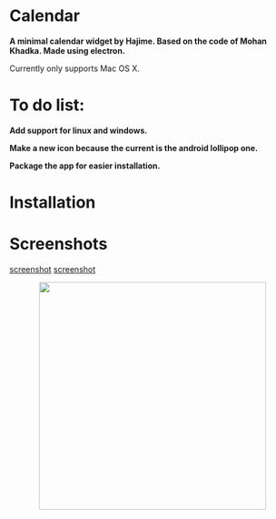 # Calendar

**A minimal calendar widget by Hajime. Based on the code of Mohan Khadka. Made using electron.**

Currently only supports Mac OS X.

# To do list: 
**Add support for linux and windows.**

**Make a new icon because the current is the android lollipop one.**

**Package the app for easier installation.**

# Installation
           

# Screenshots

[screenshot](https://postimg.cc/Ppt8VCfd)
[screenshot](https://postimg.cc/bGvh68XK)

<div align="center">
    <img src="https://postimg.cc/bGvh68XK" width="400px"</img> 
</div>

